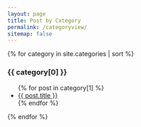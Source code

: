 ```yaml
---
layout: page
title: Post by Category
permalink: /categoryview/
sitemap: false
---
```


{% for category in site.categories | sort %}
  <h3>{{ category[0] }}</h3>
  <ul>
    {% for post in category[1] %}
      <li><a href="{{ post.url }}">{{ post.title }}</a></li>
    {% endfor %}
  </ul>
{% endfor %}
